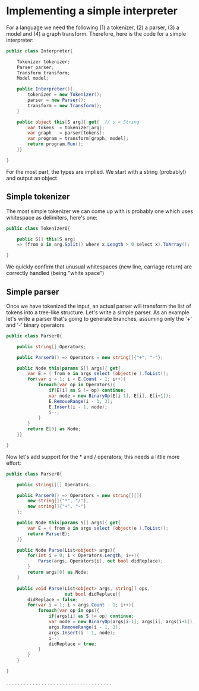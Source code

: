 # Implementing a simple interpreter

For a language we need the following (1) a tokenizer, (2) a parser, (3) a model and (4) a graph transform.
Therefore, here is the code for a simple interpreter:

```cs
public class Interpreter{

    Tokenizer tokenizer;
    Parser parser;
    Transform transform;
    Model model;

    public Interpreter(){
        tokenizer = new Tokenizer();
        parser = new Parser();
        transform = new Transform();
    }

    public object this[S arg]{ get{  // s = String
        var tokens  = tokenizer[arg];
        var graph   = parser[tokens];
        var program = transform[graph, model];
        return program.Run();
    }}

}
```

For the most part, the types are implied. We start with a string (probably!) and output an object

## Simple tokenizer

The most simple tokenizer we can come up with is probably one which uses whitespace as delimiters, here's one:

```cs
public class Tokenizer0{

    public S[] this[S arg]
    => (from x in arg.Split() where x.Length > 0 select x).ToArray();

}
```

We quickly confirm that unusual whitespaces (new line, carriage return) are correctly handled (being "white space")

## Simple parser

Once we have tokenized the input, an actual parser will transform the list of tokens into a tree-like structure. Let's write a simple parser. As an example let's write a parser that's going to generate branches, assuming only the '+' and '-' binary operators

```cs
public class Parser0{

    public string[] Operators;

    public Parser0() => Operators = new string[]{"+", "-"};

    public Node this[params S[] args]{ get{
        var E = ( from e in args select (object)e ).ToList();
        for(var i = 1; i < E.Count - 1; i++){
            foreach(var op in Operators){
                if(E[i] as S != op) continue;
                var node = new BinaryOp(E[i-1], E[i], E[i+1]);
                E.RemoveRange(i - 1, 3);
                E.Insert(i - 1, node);
                i--;
            }
        }
        return E[0] as Node;
    }}

}
```

Now let's add support for the * and / operators; this needs a little more effort:

```cs
public class Parser0{

    public string[][] Operators;

    public Parser0() => Operators = new string[][]{
        new string[]{"*", "/"},
        new string[]{"+", "-"}
    };

    public Node this[params S[] args]{ get{
        var E = ( from e in args select (object)e ).ToList();
        return Parse(E);
    }}

    public Node Parse(List<object> args){
        for(int i = 0; i < Operators.Length; i++){
            Parse(args, Operators[i], out bool didReplace);
        }
        return args[0] as Node;
    }

    public void Parse(List<object> args, string[] ops,
                      out bool didReplace){
        didReplace = false;
        for(var i = 1; i < args.Count - 1; i++){
            foreach(var op in ops){
                if(args[i] as S != op) continue;
                var node = new BinaryOp(args[i-1], args[i], args[i+1]);
                args.RemoveRange(i - 1, 3);
                args.Insert(i - 1, node);
                i--;
                didReplace = true;
            }
        }
    }

}
```

.
.
.
.
.
.
.
.
.
.
.
.
.
.
.
.
.
.
.
.
.
.
.
.
.
.
.
.
.
.
.
.
.
.
.
.

